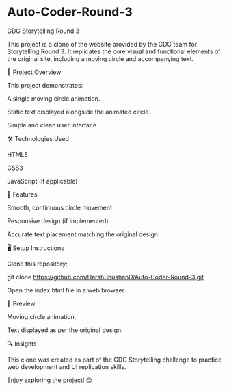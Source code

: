 # Auto-Coder-Round-3


GDG Storytelling Round 3

This project is a clone of the website provided by the GDG team for Storytelling Round 3. It replicates the core visual and functional elements of the original site, including a moving circle and accompanying text.

🚀 Project Overview

This project demonstrates:

A single moving circle animation.

Static text displayed alongside the animated circle.

Simple and clean user interface.

🛠️ Technologies Used

HTML5

CSS3

JavaScript (if applicable)

🎯 Features

Smooth, continuous circle movement.

Responsive design (if implemented).

Accurate text placement matching the original design.

🖥️ Setup Instructions

Clone this repository:

git clone https://github.com/HarshBhushanD/Auto-Coder-Round-3.git

Open the index.html file in a web browser.

📸 Preview

Moving circle animation.

Text displayed as per the original design.

🔍 Insights

This clone was created as part of the GDG Storytelling challenge to practice web development and UI replication skills.

Enjoy exploring the project! 😊

